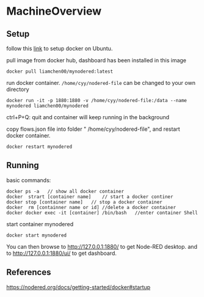 # MachineOverview

## Setup
follow this [link](https://docs.docker.com/engine/install/ubuntu/) to setup docker on Ubuntu.

pull image from docker hub, dashboard has been installed in this image 
```
docker pull liamchen00/mynodered:latest
```
run docker container. ```/home/cyy/nodered-file``` can be changed to your own directory 
```
docker run -it -p 1880:1880 -v /home/cyy/nodered-file:/data --name mynodered liamchen00/mynodered
```
ctrl+P+Q: quit and container will keep running in the background

copy flows.json file into folder " /home/cyy/nodered-file", and  restart docker container.
```
docker restart mynodered
```

## Running
basic commands:
 ```
 docker ps -a   // show all docker container
 docker  strart [container name]    // start a docker continer
 docker stop [container name]   // stop a docker container
 docker  rm [containner name or id] //delete a docker container
 docker docker exec -it [container] /bin/bash   //enter container Shell
 ```

 start container mynodered
 ```
 docker start mynodered
 ```
 You can then browse to http://127.0.0.1:1880/ to get Node-RED desktop. and to http://127.0.0.1:1880/ui/ to get dashboard.

## References
 https://nodered.org/docs/getting-started/docker#startup